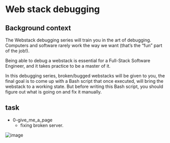 # Web stack debugging
## Background context
The Webstack debugging series will train you in the art of debugging. Computers and software rarely work the way we want (that’s the “fun” part of the job!).

Being able to debug a webstack is essential for a Full-Stack Software Engineer, and it takes practice to be a master of it.

In this debugging series, broken/bugged webstacks will be given to you, the final goal is to come up with a Bash script that once executed, will bring the webstack to a working state. But before writing this Bash script, you should figure out what is going on and fix it manually.

## task
+ 0-give_me_a_page
	+ fixing broken server.

![image](https://github.com/kazeneza-zephilin/alx-system_engineering-devops/assets/134048075/46d09e77-cb70-4487-b378-5fde3a4ee763)

